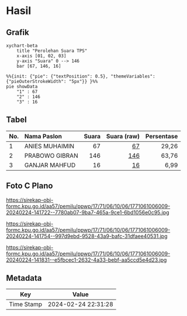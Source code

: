 # Hasil

## Grafik

```mermaid
xychart-beta
    title "Perolehan Suara TPS"
    x-axis [01, 02, 03]
    y-axis "Suara" 0 --> 146
    bar [67, 146, 16]
```

```mermaid
%%{init: {"pie": {"textPosition": 0.5}, "themeVariables": {"pieOuterStrokeWidth": "5px"}} }%%
pie showData
    "1" : 67
    "2" : 146
    "3" : 16
```

## Tabel

| No. | Nama Paslon    | Suara | Suara (raw) | Persentase |
|:--- |:-------------- | -----:| -----------:| ----------:|
| 1   | ANIES MUHAIMIN | 67    | [67][p-1]   | 29,26      |
| 2   | PRABOWO GIBRAN | 146   | [146][p-2]  | 63,76      |
| 3   | GANJAR MAHFUD  | 16    | [16][p-3]   | 6,99       |


[p-1]: https://github.com/gigit-pemilu/pemilu-2024-17-bengkulu/blob/main/pilpres/hitung-suara/sub/17-bengkulu/sub/71-kota-bengkulu/sub/06-ratu-agung/sub/1006-sawah-lebar/sub/009-tps/sub/paslon-1.txt
[p-2]: https://github.com/gigit-pemilu/pemilu-2024-17-bengkulu/blob/main/pilpres/hitung-suara/sub/17-bengkulu/sub/71-kota-bengkulu/sub/06-ratu-agung/sub/1006-sawah-lebar/sub/009-tps/sub/paslon-2.txt
[p-3]: https://github.com/gigit-pemilu/pemilu-2024-17-bengkulu/blob/main/pilpres/hitung-suara/sub/17-bengkulu/sub/71-kota-bengkulu/sub/06-ratu-agung/sub/1006-sawah-lebar/sub/009-tps/sub/paslon-3.txt

## Foto C Plano

https://sirekap-obj-formc.kpu.go.id/aa57/pemilu/ppwp/17/71/06/10/06/1771061006009-20240224-141722--7780ab07-9ba7-465a-9ce1-6bd1056e0c95.jpg

https://sirekap-obj-formc.kpu.go.id/aa57/pemilu/ppwp/17/71/06/10/06/1771061006009-20240224-141754--997d9ebd-9528-43a9-bafc-31dfaee40531.jpg

https://sirekap-obj-formc.kpu.go.id/aa57/pemilu/ppwp/17/71/06/10/06/1771061006009-20240224-141831--e5fbcec1-2632-4a33-bebf-aa5ccd5e4d23.jpg


## Metadata

| Key        | Value               |
| ---------- | ------------------- |
| Time Stamp | 2024-02-24 22:31:28 |



